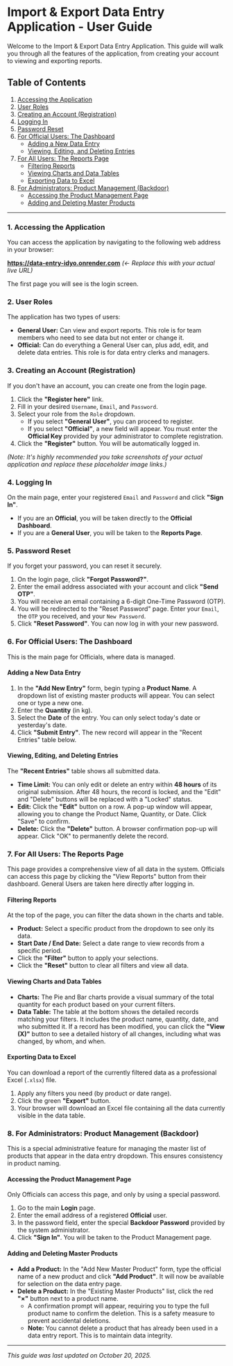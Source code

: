 # Import & Export Data Entry Application - User Guide

Welcome to the Import & Export Data Entry Application. This guide will walk you through all the features of the application, from creating your account to viewing and exporting reports.

## Table of Contents

1.  [Accessing the Application](#1-accessing-the-application)
2.  [User Roles](#2-user-roles)
3.  [Creating an Account (Registration)](#3-creating-an-account-registration)
4.  [Logging In](#4-logging-in)
5.  [Password Reset](#5-password-reset)
6.  [For Official Users: The Dashboard](#6-for-official-users-the-dashboard)
    -   [Adding a New Data Entry](#adding-a-new-data-entry)
    -   [Viewing, Editing, and Deleting Entries](#viewing-editing-and-deleting-entries)
7.  [For All Users: The Reports Page](#7-for-all-users-the-reports-page)
    -   [Filtering Reports](#filtering-reports)
    -   [Viewing Charts and Data Tables](#viewing-charts-and-data-tables)
    -   [Exporting Data to Excel](#exporting-data-to-excel)
8.  [For Administrators: Product Management (Backdoor)](#8-for-administrators-product-management-backdoor)
    -   [Accessing the Product Management Page](#accessing-the-product-management-page)
    -   [Adding and Deleting Master Products](#adding-and-deleting-master-products)

---

### 1. Accessing the Application

You can access the application by navigating to the following web address in your browser:

**https://data-entry-idyo.onrender.com** *(<- Replace this with your actual live URL)*

The first page you will see is the login screen.

### 2. User Roles

The application has two types of users:

-   **General User:** Can view and export reports. This role is for team members who need to see data but not enter or change it.
-   **Official:** Can do everything a General User can, plus add, edit, and delete data entries. This role is for data entry clerks and managers.

### 3. Creating an Account (Registration)

If you don't have an account, you can create one from the login page.

1.  Click the **"Register here"** link.
2.  Fill in your desired `Username`, `Email`, and `Password`.
3.  Select your role from the `Role` dropdown.
    -   If you select **"General User"**, you can proceed to register.
    -   If you select **"Official"**, a new field will appear. You must enter the **Official Key** provided by your administrator to complete registration.
4.  Click the **"Register"** button. You will be automatically logged in.

 *(Note: It's highly recommended you take screenshots of your actual application and replace these placeholder image links.)*

### 4. Logging In

On the main page, enter your registered `Email` and `Password` and click **"Sign In"**.

-   If you are an **Official**, you will be taken directly to the **Official Dashboard**.
-   If you are a **General User**, you will be taken to the **Reports Page**.

### 5. Password Reset

If you forget your password, you can reset it securely.

1.  On the login page, click **"Forgot Password?"**.
2.  Enter the email address associated with your account and click **"Send OTP"**.
3.  You will receive an email containing a 6-digit One-Time Password (OTP).
4.  You will be redirected to the "Reset Password" page. Enter your `Email`, the `OTP` you received, and your `New Password`.
5.  Click **"Reset Password"**. You can now log in with your new password.

### 6. For Official Users: The Dashboard

This is the main page for Officials, where data is managed.

#### Adding a New Data Entry

1.  In the **"Add New Entry"** form, begin typing a **Product Name**. A dropdown list of existing master products will appear. You can select one or type a new one.
2.  Enter the **Quantity** (in kg).
3.  Select the **Date** of the entry. You can only select today's date or yesterday's date.
4.  Click **"Submit Entry"**. The new record will appear in the "Recent Entries" table below.

#### Viewing, Editing, and Deleting Entries

The **"Recent Entries"** table shows all submitted data.

-   **Time Limit:** You can only edit or delete an entry within **48 hours** of its original submission. After 48 hours, the record is locked, and the "Edit" and "Delete" buttons will be replaced with a "Locked" status.
-   **Edit:** Click the **"Edit"** button on a row. A pop-up window will appear, allowing you to change the Product Name, Quantity, or Date. Click "Save" to confirm.
-   **Delete:** Click the **"Delete"** button. A browser confirmation pop-up will appear. Click "OK" to permanently delete the record.



### 7. For All Users: The Reports Page

This page provides a comprehensive view of all data in the system. Officials can access this page by clicking the "View Reports" button from their dashboard. General Users are taken here directly after logging in.

#### Filtering Reports

At the top of the page, you can filter the data shown in the charts and table.

-   **Product:** Select a specific product from the dropdown to see only its data.
-   **Start Date / End Date:** Select a date range to view records from a specific period.
-   Click the **"Filter"** button to apply your selections.
-   Click the **"Reset"** button to clear all filters and view all data.

#### Viewing Charts and Data Tables

-   **Charts:** The Pie and Bar charts provide a visual summary of the total quantity for each product based on your current filters.
-   **Data Table:** The table at the bottom shows the detailed records matching your filters. It includes the product name, quantity, date, and who submitted it. If a record has been modified, you can click the **"View (X)"** button to see a detailed history of all changes, including what was changed, by whom, and when.



#### Exporting Data to Excel

You can download a report of the currently filtered data as a professional Excel (`.xlsx`) file.

1.  Apply any filters you need (by product or date range).
2.  Click the green **"Export"** button.
3.  Your browser will download an Excel file containing all the data currently visible in the data table.

### 8. For Administrators: Product Management (Backdoor)

This is a special administrative feature for managing the master list of products that appear in the data entry dropdown. This ensures consistency in product naming.

#### Accessing the Product Management Page

Only Officials can access this page, and only by using a special password.

1.  Go to the main **Login** page.
2.  Enter the email address of a registered **Official** user.
3.  In the password field, enter the special **Backdoor Password** provided by the system administrator.
4.  Click **"Sign In"**. You will be taken to the Product Management page.

#### Adding and Deleting Master Products

-   **Add a Product:** In the "Add New Master Product" form, type the official name of a new product and click **"Add Product"**. It will now be available for selection on the data entry page.
-   **Delete a Product:** In the "Existing Master Products" list, click the red **"×"** button next to a product name.
    -   A confirmation prompt will appear, requiring you to type the full product name to confirm the deletion. This is a safety measure to prevent accidental deletions.
    -   **Note:** You cannot delete a product that has already been used in a data entry report. This is to maintain data integrity.

---
*This guide was last updated on October 20, 2025.*
